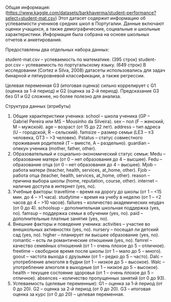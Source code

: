 Общая информация: (https://www.kaggle.com/datasets/barkhaverma/student-performance?select=student-mat.csv) 
Этот датасет содержит информацию об успеваемости учеников средних школ в Португалии. 
Данные включают оценки учащихся, а также демографические, социальные и школьные характеристики. Информация была собрана на основе школьных отчетов и анкетирования.

Предоставлены два отдельных набора данных:

student-mat.csv – успеваемость по математике. (395 строк)
student-por.csv – успеваемость по португальскому языку. (649 строк)
В исследовании (Cortez и Silva, 2008) датасеты использовались для задач бинарной и пятиуровневой классификации, а также регрессии.


Целевая переменная G3 (итоговая оценка) сильно коррелирует с G1 (оценка за 1-й период) и G2 (оценка за 2-й период).
Предсказание G3 без G1 и G2 сложнее, но более полезно для анализа.


Структура данных (атрибуты)
1. Общие характеристики ученика:
school – школа ученика (GP – Gabriel Pereira или MS – Mousinho da Silveira).
sex – пол (F – женский, M – мужской).
age – возраст (от 15 до 22 лет).
address – тип адреса (U – городской, R – сельский).
famsize – размер семьи (LE3 – ≤3 человека, GT3 – >3 человек).
Pstatus – статус совместного проживания родителей (T – вместе, A – раздельно).
guardian – опекун ученика (mother, father, other).
2. Образовательный и социально-экономический статус семьи:
Medu – образование матери (от 0 – нет образования до 4 – высшее).
Fedu – образование отца (от 0 – нет образования до 4 – высшее).
Mjob – работа матери (teacher, health, services, at_home, other).
Fjob – работа отца (teacher, health, services, at_home, other).
reason – причина выбора школы (home, reputation, course, other).
internet – наличие доступа в интернет (yes, no).
3. Учебные факторы:
traveltime – время на дорогу до школы (от 1 – <15 мин. до 4 – >1 часа).
studytime – время на учебу в неделю (от 1 – <2 часов до 4 – >10 часов).
failures – количество академических неудач (от 0 до 4).
schoolsup – дополнительная школьная поддержка (yes, no).
famsup – поддержка семьи в обучении (yes, no).
paid – дополнительные платные занятия (yes, no).
4. Внешние факторы и поведение ученика:
activities – участие во внешкольных активностях (yes, no).
nursery – посещал ли детский сад (yes, no).
higher – планирует ли высшее образование (yes, no).
romantic – есть ли романтические отношения (yes, no).
famrel – качество семейных отношений (от 1 – очень плохое до 5 – отличное).
freetime – свободное время после школы (от 1 – мало до 5 – много).
goout – частота выхода с друзьями (от 1 – редко до 5 – часто).
Dalc – употребление алкоголя в будни (от 1 – низкое до 5 – высокое).
Walc – употребление алкоголя в выходные (от 1 – низкое до 5 – высокое).
health – текущее состояние здоровья (от 1 – очень плохое до 5 – отличное).
absences – количество пропущенных занятий (от 0 до 93).
5. Успеваемость (целевые переменные):
G1 – оценка за 1-й период (от 0 до 20).
G2 – оценка за 2-й период (от 0 до 20).
G3 – итоговая оценка за курс (от 0 до 20) – целевая переменная.
